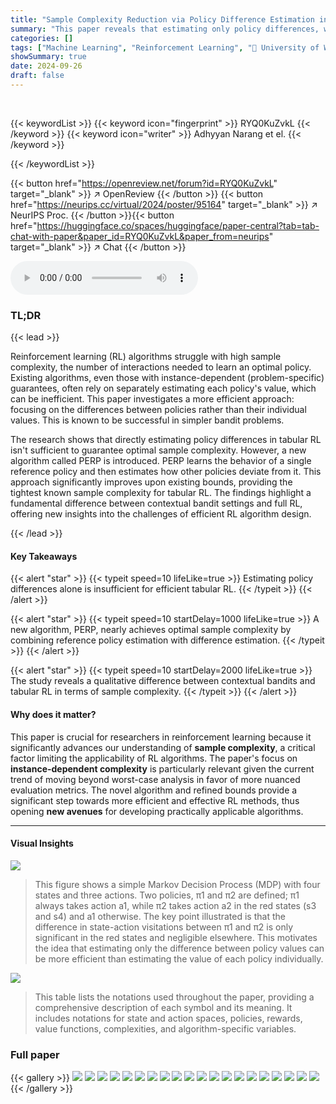 ```yaml
---
title: "Sample Complexity Reduction via Policy Difference Estimation in Tabular Reinforcement Learning"
summary: "This paper reveals that estimating only policy differences, while effective in bandits, is insufficient for tabular reinforcement learning. However, it introduces a novel algorithm achieving near-opti..."
categories: []
tags: ["Machine Learning", "Reinforcement Learning", "🏢 University of Washington",]
showSummary: true
date: 2024-09-26
draft: false
---
```


<br>

{{< keywordList >}}
{{< keyword icon="fingerprint" >}} RYQ0KuZvkL {{< /keyword >}}
{{< keyword icon="writer" >}} Adhyyan Narang et el. {{< /keyword >}}
 
{{< /keywordList >}}

{{< button href="https://openreview.net/forum?id=RYQ0KuZvkL" target="_blank" >}}
↗ OpenReview
{{< /button >}}
{{< button href="https://neurips.cc/virtual/2024/poster/95164" target="_blank" >}}
↗ NeurIPS Proc.
{{< /button >}}{{< button href="https://huggingface.co/spaces/huggingface/paper-central?tab=tab-chat-with-paper&paper_id=RYQ0KuZvkL&paper_from=neurips" target="_blank" >}}
↗ Chat
{{< /button >}}



<audio controls>
    <source src="https://ai-paper-reviewer.com/RYQ0KuZvkL/podcast.wav" type="audio/wav">
    Your browser does not support the audio element.
</audio>


### TL;DR


{{< lead >}}

Reinforcement learning (RL) algorithms struggle with high sample complexity, the number of interactions needed to learn an optimal policy. Existing algorithms, even those with instance-dependent (problem-specific) guarantees, often rely on separately estimating each policy's value, which can be inefficient. This paper investigates a more efficient approach: focusing on the differences between policies rather than their individual values.  This is known to be successful in simpler bandit problems. 

The research shows that directly estimating policy differences in tabular RL isn't sufficient to guarantee optimal sample complexity. However, a new algorithm called PERP is introduced.  PERP learns the behavior of a single reference policy and then estimates how other policies deviate from it. This approach significantly improves upon existing bounds, providing the tightest known sample complexity for tabular RL. The findings highlight a fundamental difference between contextual bandit settings and full RL, offering new insights into the challenges of efficient RL algorithm design.

{{< /lead >}}


#### Key Takeaways

{{< alert "star" >}}
{{< typeit speed=10 lifeLike=true >}} Estimating policy differences alone is insufficient for efficient tabular RL. {{< /typeit >}}
{{< /alert >}}

{{< alert "star" >}}
{{< typeit speed=10 startDelay=1000 lifeLike=true >}} A new algorithm, PERP, nearly achieves optimal sample complexity by combining reference policy estimation with difference estimation. {{< /typeit >}}
{{< /alert >}}

{{< alert "star" >}}
{{< typeit speed=10 startDelay=2000 lifeLike=true >}} The study reveals a qualitative difference between contextual bandits and tabular RL in terms of sample complexity. {{< /typeit >}}
{{< /alert >}}

#### Why does it matter?
This paper is crucial for researchers in reinforcement learning because it significantly advances our understanding of **sample complexity**, a critical factor limiting the applicability of RL algorithms. The paper's focus on **instance-dependent complexity** is particularly relevant given the current trend of moving beyond worst-case analysis in favor of more nuanced evaluation metrics.  The novel algorithm and refined bounds provide a significant step towards more efficient and effective RL methods, thus opening **new avenues** for developing practically applicable algorithms. 

------
#### Visual Insights



![](https://ai-paper-reviewer.com/RYQ0KuZvkL/figures_2_1.jpg)

> This figure shows a simple Markov Decision Process (MDP) with four states and three actions. Two policies, π1 and π2 are defined; π1 always takes action a1, while π2 takes action a2 in the red states (s3 and s4) and a1 otherwise. The key point illustrated is that the difference in state-action visitations between π1 and π2 is only significant in the red states and negligible elsewhere. This motivates the idea that estimating only the difference between policy values can be more efficient than estimating the value of each policy individually.





![](https://ai-paper-reviewer.com/RYQ0KuZvkL/tables_14_1.jpg)

> This table lists the notations used throughout the paper, providing a comprehensive description of each symbol and its meaning.  It includes notations for state and action spaces, policies, rewards, value functions, complexities, and algorithm-specific variables.





### Full paper

{{< gallery >}}
<img src="https://ai-paper-reviewer.com/RYQ0KuZvkL/1.png" class="grid-w50 md:grid-w33 xl:grid-w25" />
<img src="https://ai-paper-reviewer.com/RYQ0KuZvkL/2.png" class="grid-w50 md:grid-w33 xl:grid-w25" />
<img src="https://ai-paper-reviewer.com/RYQ0KuZvkL/3.png" class="grid-w50 md:grid-w33 xl:grid-w25" />
<img src="https://ai-paper-reviewer.com/RYQ0KuZvkL/4.png" class="grid-w50 md:grid-w33 xl:grid-w25" />
<img src="https://ai-paper-reviewer.com/RYQ0KuZvkL/5.png" class="grid-w50 md:grid-w33 xl:grid-w25" />
<img src="https://ai-paper-reviewer.com/RYQ0KuZvkL/6.png" class="grid-w50 md:grid-w33 xl:grid-w25" />
<img src="https://ai-paper-reviewer.com/RYQ0KuZvkL/7.png" class="grid-w50 md:grid-w33 xl:grid-w25" />
<img src="https://ai-paper-reviewer.com/RYQ0KuZvkL/8.png" class="grid-w50 md:grid-w33 xl:grid-w25" />
<img src="https://ai-paper-reviewer.com/RYQ0KuZvkL/9.png" class="grid-w50 md:grid-w33 xl:grid-w25" />
<img src="https://ai-paper-reviewer.com/RYQ0KuZvkL/10.png" class="grid-w50 md:grid-w33 xl:grid-w25" />
<img src="https://ai-paper-reviewer.com/RYQ0KuZvkL/11.png" class="grid-w50 md:grid-w33 xl:grid-w25" />
<img src="https://ai-paper-reviewer.com/RYQ0KuZvkL/12.png" class="grid-w50 md:grid-w33 xl:grid-w25" />
<img src="https://ai-paper-reviewer.com/RYQ0KuZvkL/13.png" class="grid-w50 md:grid-w33 xl:grid-w25" />
<img src="https://ai-paper-reviewer.com/RYQ0KuZvkL/14.png" class="grid-w50 md:grid-w33 xl:grid-w25" />
<img src="https://ai-paper-reviewer.com/RYQ0KuZvkL/15.png" class="grid-w50 md:grid-w33 xl:grid-w25" />
<img src="https://ai-paper-reviewer.com/RYQ0KuZvkL/16.png" class="grid-w50 md:grid-w33 xl:grid-w25" />
<img src="https://ai-paper-reviewer.com/RYQ0KuZvkL/17.png" class="grid-w50 md:grid-w33 xl:grid-w25" />
<img src="https://ai-paper-reviewer.com/RYQ0KuZvkL/18.png" class="grid-w50 md:grid-w33 xl:grid-w25" />
<img src="https://ai-paper-reviewer.com/RYQ0KuZvkL/19.png" class="grid-w50 md:grid-w33 xl:grid-w25" />
<img src="https://ai-paper-reviewer.com/RYQ0KuZvkL/20.png" class="grid-w50 md:grid-w33 xl:grid-w25" />
{{< /gallery >}}